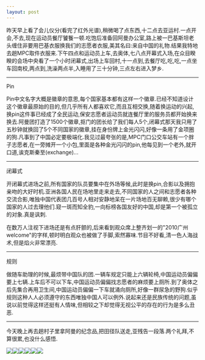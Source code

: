 ```yaml
---
layout: post
---
```

昨天早上看了会儿仪分(看完了红外光谱),稍微喝了点东西,十二点去亚运村.一点开会,不去,现在运动员餐厅饕餮一顿.吃饱后准备回阿曼办公室,路上被一巴基斯坦老头缠住非要用巴基衣服换我们的志愿者衣服,美其名曰:来自中国的礼物.结果我特地去趟MPC取件衣服来.下午四点和运动员上车,去奥体,七八点开幕式入场,在众目睽睽的会场中央看了一个小时闭幕式,出场上车回村,十一点到,去餐厅吃,吃,吃,一点坐车回南校,两点到,洗澡两点半,入睡用了三十分钟,三点左右进入梦乡.

* * *

Pin

Pin中文名字大概是徽章的意思,每个国家基本都有这样一个徽章.已经不知道设计这个徽章最原始的目的,但几乎所有人都喜欢它,而且互相交换,随着换运动的兴起,换pin这件事已经成了全民运动,保安志愿者运动员就连餐厅里的服务员都开始换来换去.阿曼团打造了1500个徽章,抠门的团长给了我们每人5个,闭幕式那天我只用了五秒钟就换回了5个不同国家的徽章,挂在身份牌上金光闪闪,好像一条用了金项圈的狗.凡事到了中国必定要极端化.我见过最夸张的是,MPC门口公交车站有一个胖子志愿者,在一旁摊开一个小包,里面是各种金光闪闪的pin,他每见到一个老外,就开口道,诶克斯秦至(exchange)...

* * *

闭幕式

开闭幕式进场之前,所有国家的队员要集中在外场等候,此时是换pin,合影以及拥抱亲吻的大好时机.亚洲各国人民在场地里走来走去,不同国家的人之间和志愿者各种交流合影,唯独中国代表团几百号人相对安静地呆在一片场地百无聊赖,很少有哪个国家的人过去理他们.窥一斑而知全豹,一向标榜各国友好的中国,却是第一个被孤立的对象.真是讽刺.

在数万人注视下进场还是有点肝颤的,后来看到观众席上整齐划一的"2010广州welcome"的字样,顿时明白观众也被做了手脚,索然寡味.节目不好看,清一色人海战术,但是焰火非常漂亮.

* * *

规则

做随车助理的时候,最烦带中国队的团.一辆车规定只能上六辆轮椅,中国运动员偏偏要上七辆.上车后不可以下车,中国运动员偏偏找志愿者的麻烦要上厕所.到了奥体之后先集合再用卫生间,中国运动员偏偏一下车就涌向厕所,好像一群尿急的野狗.似乎规则这种人人必须遵守的东西唯独中国人可以例外.说起来还是民族传统的问题,虽说以前觉得这样还挺有人情味,但相较之下却觉得无视公平的存在的行为是多么丑恶.

* * *

今天晚上再去趟村子里拿阿曼的纪念品,把田径队送走,亚残告一段落.两个礼拜,不算很累,也没什么感悟.

![](http://filer.blogbus.com/5182853/5182853_1292826911s.jpg)![](http://filer.blogbus.com/5182853/5182853_1292826921r.jpg)![](http://filer.blogbus.com/5182853/5182853_12928269316.jpg)![](http://filer.blogbus.com/5182853/5182853_1292826941v.jpg)![](http://filer.blogbus.com/5182853/5182853_1292826952x.jpg)![](http://filer.blogbus.com/5182853/5182853_1292826963.jpg)